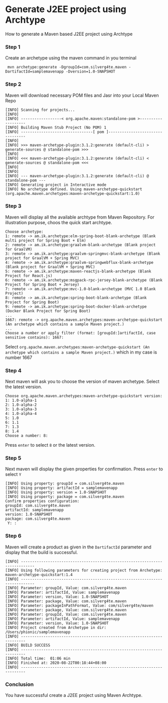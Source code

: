 # Generate J2EE project using Archtype
How to generate a Maven based J2EE project using Archtype

### Step 1
Create an archetype using the maven command in you terminal

` mvn archetype:generate -DgroupId=com.silverg4te.maven -DartifactId=samplemavenapp -Dversion=1.0-SNAPSHOT`

### Step 2
Maven will download necessary POM files and Jasr into your Local Maven Repo
```
[INFO] Scanning for projects...
[INFO] 
[INFO] ------------------< org.apache.maven:standalone-pom >-------------------
[INFO] Building Maven Stub Project (No POM) 1
[INFO] --------------------------------[ pom ]---------------------------------
[INFO] 
[INFO] >>> maven-archetype-plugin:3.1.2:generate (default-cli) > generate-sources @ standalone-pom >>>
[INFO] 
[INFO] <<< maven-archetype-plugin:3.1.2:generate (default-cli) < generate-sources @ standalone-pom <<<
[INFO] 
[INFO] 
[INFO] --- maven-archetype-plugin:3.1.2:generate (default-cli) @ standalone-pom ---
[INFO] Generating project in Interactive mode
[INFO] No archetype defined. Using maven-archetype-quickstart (org.apache.maven.archetypes:maven-archetype-quickstart:1.0)
```

### Step 3
Maven will display all the available archtype from Maven Repository.
For illustration purpose, choos the quick start archtype.
```
Choose archetype:
1: remote -> am.ik.archetype:elm-spring-boot-blank-archetype (Blank multi project for Spring Boot + Elm)
2: remote -> am.ik.archetype:graalvm-blank-archetype (Blank project for GraalVM)
3: remote -> am.ik.archetype:graalvm-springmvc-blank-archetype (Blank project for GraalVM + Spring MVC)
4: remote -> am.ik.archetype:graalvm-springwebflux-blank-archetype (Blank project for GraalVM + Spring MVC)
5: remote -> am.ik.archetype:maven-reactjs-blank-archetype (Blank Project for React.js)
6: remote -> am.ik.archetype:msgpack-rpc-jersey-blank-archetype (Blank Project for Spring Boot + Jersey)
7: remote -> am.ik.archetype:mvc-1.0-blank-archetype (MVC 1.0 Blank Project)
8: remote -> am.ik.archetype:spring-boot-blank-archetype (Blank Project for Spring Boot)
9: remote -> am.ik.archetype:spring-boot-docker-blank-archetype (Docker Blank Project for Spring Boot)
...
1667: remote -> org.apache.maven.archetypes:maven-archetype-quickstart (An archetype which contains a sample Maven project.)
...
Choose a number or apply filter (format: [groupId:]artifactId, case sensitive contains): 1667: 
```

Select `org.apache.maven.archetypes:maven-archetype-quickstart (An archetype which contains a sample Maven project.)` which in my case is number 1667

### Step 4
Next maven will ask you to choose the version of maven archetype. Select the latest version.
```
Choose org.apache.maven.archetypes:maven-archetype-quickstart version: 
1: 1.0-alpha-1
2: 1.0-alpha-2
3: 1.0-alpha-3
4: 1.0-alpha-4
5: 1.0
6: 1.1
7: 1.3
8: 1.4
Choose a number: 8: 
```

Press `enter` to select `8` or the latest version.

### Step 5
Next maven will display the given properties for confirmation. Press `enter` to select `Y`

```
[INFO] Using property: groupId = com.silverg4te.maven
[INFO] Using property: artifactId = samplemavenapp
[INFO] Using property: version = 1.0-SNAPSHOT
[INFO] Using property: package = com.silverg4te.maven
Confirm properties configuration:
groupId: com.silverg4te.maven
artifactId: samplemavenapp
version: 1.0-SNAPSHOT
package: com.silverg4te.maven
 Y: : 
```

### Step 6
Maven will create a product as given in the `DartifactId` parameter and display that the build is successful.
```
[INFO] ----------------------------------------------------------------------------
[INFO] Using following parameters for creating project from Archetype: maven-archetype-quickstart:1.4
[INFO] ----------------------------------------------------------------------------
[INFO] Parameter: groupId, Value: com.silverg4te.maven
[INFO] Parameter: artifactId, Value: samplemavenapp
[INFO] Parameter: version, Value: 1.0-SNAPSHOT
[INFO] Parameter: package, Value: com.silverg4te.maven
[INFO] Parameter: packageInPathFormat, Value: com/silverg4te/maven
[INFO] Parameter: package, Value: com.silverg4te.maven
[INFO] Parameter: groupId, Value: com.silverg4te.maven
[INFO] Parameter: artifactId, Value: samplemavenapp
[INFO] Parameter: version, Value: 1.0-SNAPSHOT
[INFO] Project created from Archetype in dir: /Users/phionic/samplemavenapp
[INFO] ------------------------------------------------------------------------
[INFO] BUILD SUCCESS
[INFO] ------------------------------------------------------------------------
[INFO] Total time:  01:06 min
[INFO] Finished at: 2020-08-22T00:18:44+08:00
[INFO] ------------------------------------------------------------------------
```


### Conclusion
You have successful create a J2EE project using Maven Archtype. 

